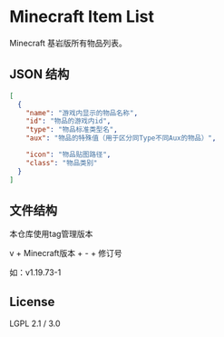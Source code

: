 # Minecraft Item List

Minecraft 基岩版所有物品列表。

## JSON 结构

```json
[
  {
    "name": "游戏内显示的物品名称",
    "id": "物品的游戏内id",
    "type": "物品标准类型名",
    "aux": "物品的特殊值（用于区分同Type不同Aux的物品）",

    "icon": "物品贴图路径",
    "class": "物品类别"
  }
]
```

## 文件结构

本仓库使用tag管理版本  

v + Minecraft版本 + - + 修订号

如：v1.19.73-1

## License

LGPL 2.1 / 3.0
